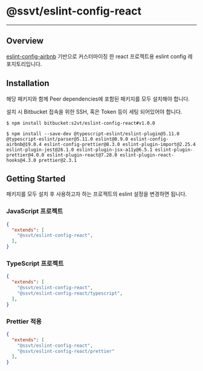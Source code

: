 # @ssvt/eslint-config-react

---

## Overview

[eslint-config-airbnb](https://www.npmjs.com/package/eslint-config-airbnb) 기반으로 커스터마이징 한 react 프로젝트용 eslint config 레포지토리입니다.

## Installation

해당 패키지와 함께
Peer dependencies에 포함된 패키지를 모두 설치해야 합니다.

설치 시 Bitbucket 접속을 위한 SSH, 혹은 Token 등이 세팅 되어있어야 합니다.

```shell
$ npm install bitbucket:s2vt/eslint-config-react#v1.0.0

$ npm install --save-dev @typescript-eslint/eslint-plugin@5.11.0 @typescript-eslint/parser@5.11.0 eslint@8.9.0 eslint-config-airbnb@19.0.4 eslint-config-prettier@8.3.0 eslint-plugin-import@2.25.4 eslint-plugin-jest@26.1.0 eslint-plugin-jsx-a11y@6.5.1 eslint-plugin-prettier@4.0.0 eslint-plugin-react@7.28.0 eslint-plugin-react-hooks@4.3.0 prettier@2.3.1
```

## Getting Started

패키지를 모두 설치 후 사용하고자 하는 프로젝트의 eslint 설정을 변경하면 됩니다.

### JavaScript 프로젝트

```json
{
  "extends": [
    "@ssvt/eslint-config-react",
  ],
}
```

### TypeScript 프로젝트

```json
{
  "extends": [
    "@ssvt/eslint-config-react",
    "@ssvt/eslint-config-react/typescript",
  ],
}
```

### Prettier 적용

```json
{
  "extends": [
    "@ssvt/eslint-config-react",
    "@ssvt/eslint-config-react/prettier"
  ],
}
```

